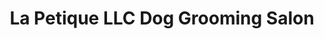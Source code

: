 ---
title: "La Petique LLC Dog Grooming Salon"
url: /mission/la-petique-llc-dog-grooming-salon/
shop: pet grooming
---